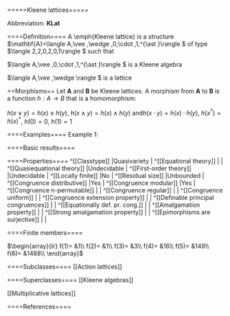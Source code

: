 =====Kleene lattices=====

Abbreviation: **KLat**


====Definition====
A \emph{Kleene lattice} is a structure $\mathbf{A}=\langle A,\vee
,\wedge ,0,\cdot ,1,^{\ast }\rangle $ of type $\langle
2,2,0,2,0,1\rangle $ such that


$\langle A,\vee ,0,\cdot ,1,^{\ast }\rangle $ is a Kleene algebra


$\langle A,\vee ,\wedge \rangle $ is a lattice


==Morphisms==
Let $\mathbf{A}$ and $\mathbf{B}$ be Kleene lattices. 
A morphism from $\mathbf{A}$ to $\mathbf{B}$ is a function $h:A\to B$ that is a
homomorphism: 

$h(x\vee y)=h(x)\vee h(y)$, $h(x\wedge y)=h(x)\wedge h(y)\ 
\mbox{and}  h(x\cdot y)=h(x)\cdot h(y)$, $h(x^{\ast
})=h(x)^{\ast }$, $h(0)=0$, $h(1)=1$


====Examples====
Example 1: 


====Basic results====


====Properties====
^[[Classtype]]  |Quasivariety |
^[[Equational theory]]  | |
^[[Quasiequational theory]]  |Undecidable |
^[[First-order theory]]  |Undecidable |
^[[Locally finite]]  |No |
^[[Residual size]]  |Unbounded |
^[[Congruence distributive]]  |Yes |
^[[Congruence modular]]  |Yes |
^[[Congruence n-permutable]]  | |
^[[Congruence regular]]  | |
^[[Congruence uniform]]  | |
^[[Congruence extension property]]  | |
^[[Definable principal congruences]]  | |
^[[Equationally def. pr. cong.]]  | |
^[[Amalgamation property]]  | |
^[[Strong amalgamation property]]  | |
^[[Epimorphisms are surjective]]  | |


====Finite members====

$\begin{array}{lr}
f(1)= &1\\
f(2)= &1\\
f(3)= &3\\
f(4)= &16\\
f(5)= &149\\
f(6)= &1488\\
\end{array}$


====Subclasses====
[[Action lattices]] 


====Superclasses====
[[Kleene algebras]] 

[[Multiplicative lattices]] 


====References====

